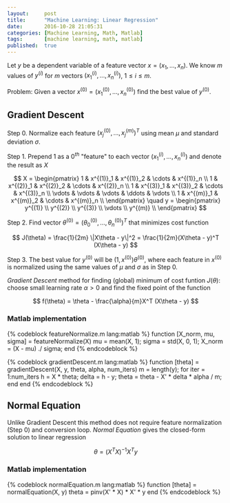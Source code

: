 ```yaml
---
layout:     post
title:      "Machine Learning: Linear Regression"
date:       2016-10-28 21:05:31
categories: [Machine Learning, Math, Matlab]
tags:       [machine learning, math, matlab]
published:  true
---
```


Let $y$ be a dependent variable of a feature vector $x = (x_1, ..., x_n)$. We know $m$ values of $y^{(i)}$ for $m$ vectors $(x^{(i)}_1, ..., x^{(i)}_n)$, $1 \le i \le m$.

Problem: Given a vector $x^{(0)} = (x^{(0)}_1, ..., x^{(0)}_n)$ find the best value of $y^{(0)}$.

<!-- more -->

## Gradient Descent

Step 0. Normalize each feature $(x^{(0)}_j, ..., x^{(m)}_j)^T$ using mean $\mu$ and standard deviation $\sigma$.

Step 1. Prepend $1$ as a $0^{th}$ "feature" to each vector $(x^{(i)}_1, ..., x^{(i)}_n)$ and denote the result as $X$

$$
X =
\begin{pmatrix}
1 & x^{(1)}_1 & x^{(1)}_2 & \cdots & x^{(1)}_n \\
1 & x^{(2)}_1 & x^{(2)}_2 & \cdots & x^{(2)}_n \\
1 & x^{(3)}_1 & x^{(3)}_2 & \cdots & x^{(3)}_n \\
\vdots & \vdots & \vdots & \ddots & \vdots \\
1 & x^{(m)}_1 & x^{(m)}_2 & \cdots & x^{(m)}_n \\
\end{pmatrix}
\quad
y =
\begin{pmatrix}
y^{(1)} \\
y^{(2)} \\
y^{(3)} \\
\vdots \\
y^{(m)} \\
\end{pmatrix}
$$

Step 2. Find vector $\theta^{(0)} = (\theta^{(0)}_0, ..., \theta^{(0)}_n)^T$ that minimizes cost function

$$
J(\theta) = \frac{1}{2m} \|X\theta - y\|^2 = \frac{1}{2m}(X\theta - y)^T (X\theta - y)
$$

Step 3. The best value for $y^{(0)}$ will be $(1, x^{(0)})\theta^{(0)}$, where each feature in $x^{(0)}$ is normalized using the same values of $\mu$ and $\sigma$ as in Step 0.

_Gradient Descent_ method for finding (global) minimum of cost funtion $J(\theta)$: choose small learning rate $\alpha > 0$ and find the fixed point of the function

$$
f(\theta) = \theta - \frac{\alpha}{m}X^T (X\theta - y)
$$

### Matlab implementation

{% codeblock featureNormalize.m lang:matlab %}
function [X_norm, mu, sigma] = featureNormalize(X)
    mu = mean(X, 1);
    sigma = std(X, 0, 1);
    X_norm = (X - mu) ./ sigma;
end
{% endcodeblock %}

{% codeblock gradientDescent.m lang:matlab %}
function [theta] = gradientDescent(X, y, theta, alpha, num_iters)
    m = length(y);
    for iter = 1:num_iters
        h = X * theta;
        delta = h - y;
        theta = theta - X' * delta * alpha / m;
    end
end
{% endcodeblock %}

## Normal Equation

Unlike Gradient Descent this method does not require feature normalization (Step 0) and conversion loop. _Normal Equation_ gives the closed-form solution to linear regression

$$
\theta = (X^T X)^{-1} X^T y
$$

### Matlab implementation

{% codeblock normalEquation.m lang:matlab %}
function [theta] = normalEquation(X, y)
    theta = pinv(X' * X) * X' * y
end
{% endcodeblock %}
